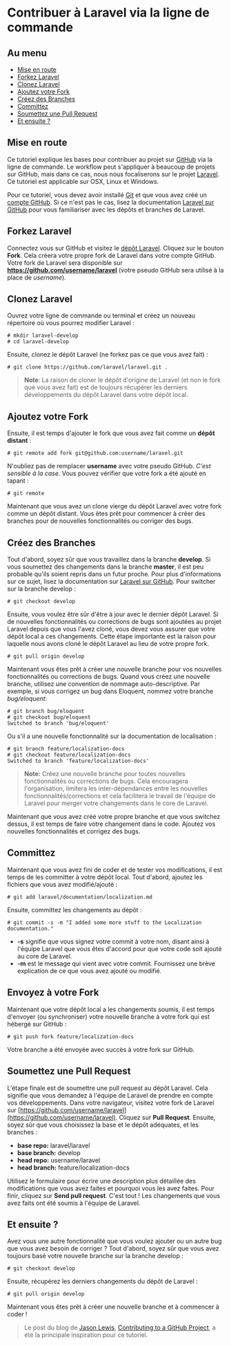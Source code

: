 # Contribuer à Laravel via la ligne de commande

## Au menu

- [Mise en route](#getting-started)
- [Forkez Laravel](#forking-laravel)
- [Clonez Laravel](#cloning-laravel)
- [Ajoutez votre Fork](#adding-your-fork)
- [Créez des Branches](#creating-branches)
- [Committez](#committing)
- [Soumettez une Pull Request](#submitting-a-pull-request)
- [Et ensuite ?](#whats-next)

<a name="getting-started"></a>
## Mise en route

Ce tutoriel explique les bases pour contribuer au projet sur [GitHub](https://github.com/) via la ligne de commande. Le workflow peut s'appliquer à beaucoup de projets sur GitHub, mais dans ce cas, nous nous focaliserons sur le projet [Laravel](https://github.com/laravel/laravel). Ce tutoriel est applicable sur OSX, Linux et Windows.

Pour ce tutoriel, vous devez avoir installé [Git](http://git-scm.com/) et que vous avez créé un [compte GitHub](https://github.com/signup/free). Si ce n'est pas le cas, lisez la documentation [Laravel sur GitHub](/docs/v3/doc/contrib/github) pour vous familiariser avec les dépôts et branches de Laravel.

<a name="forking-laravel"></a>
## Forkez Laravel

Connectez vous sur GitHub et visitez le [dépôt Laravel](https://github.com/laravel/laravel). Cliquez sur le bouton **Fork**. Cela créera votre propre fork de Laravel dans votre compte GitHub. Votre fork de Laravel sera disponible sur **https://github.com/username/laravel** (votre pseudo GitHub sera utilisé à la place de *username*).

<a name="cloning-laravel"></a>
## Clonez Laravel

Ouvrez votre ligne de commande ou terminal et créez un nouveau répertoire où vous pourrez modifier Laravel :

    # mkdir laravel-develop
    # cd laravel-develop

Ensuite, clonez le dépôt Laravel (ne forkez pas ce que vous avez fait) :

    # git clone https://github.com/laravel/laravel.git .

> **Note**: La raison de cloner le dépôt d'origine de Laravel (et non le fork que vous avez fait) est de toujours récupérer les derniers développements du dépôt Laravel dans votre dépôt local.

<a name="adding-your-fork"></a>
## Ajoutez votre Fork

Ensuite, il est temps d'ajouter le fork que vous avez fait comme un **dépôt distant** :

    # git remote add fork git@github.com:username/laravel.git

N'oubliez pas de remplacer **username** avec votre pseudo GitHub. *C'est sensible à la case*. Vous pouvez vérifier que votre fork a été ajouté en tapant :

    # git remote

Maintenant que vous avez un clone vierge du dépôt Laravel avec votre fork comme un dépôt distant. Vous êtes prêt pour commencer à créer des branches pour de nouvelles fonctionnalités ou corriger des bugs.

<a name="creating-branches"></a>
## Créez des Branches

Tout d'abord, soyez sûr que vous travaillez dans la branche **develop**. Si vous soumettez des changements dans la branche **master**, il est peu probable qu'ils soient repris dans un futur proche. Pour plus d'informations sur ce sujet, lisez la documentation sur [Laravel sur GitHub](/docs/v3/doc/contrib/github). Pour switcher sur la branche develop :

    # git checkout develop

Ensuite, vous voulez être sûr d'être à jour avec le dernier dépôt Laravel. Si de nouvelles fonctionnalités ou corrections de bugs sont ajoutées au projet Laravel depuis que vous l'avez cloné, vous devez vous assurer que votre dépôt local a ces changements. Cette étape importante est la raison pour laquelle nous avons cloné le dépôt Laravel au lieu de votre propre fork.

    # git pull origin develop

Maintenant vous êtes prêt à créer une nouvelle branche pour vos nouvelles fonctionnalités ou corrections de bugs. Quand vous créez une nouvelle branche, utilisez une convention de nommage auto-descriptive. Par exemple, si vous corrigez un bug dans Eloquent, nommez votre branche *bug/eloquent*:

    # git branch bug/eloquent
    # git checkout bug/eloquent
    Switched to branch 'bug/eloquent'

Ou s'il a une nouvelle fonctionnalité sur la documentation de localisation :

    # git branch feature/localization-docs
    # git checkout feature/localization-docs
    Switched to branch 'feature/localization-docs'

> **Note:** Créez une nouvelle branche pour toutes nouvelles fonctionnalités ou corrections de bugs. Cela encouragera l'organisation, limitera les inter-dépendances entre les nouvelles fonctionnalités/corrections et cela facilitera le travail de l'équipe de Laravel pour merger votre changements dans le core de Laravel.

Maintenant que vous avez créé votre propre branche et que vous switchez dessus, il est temps de faire votre changement dans le code. Ajoutez vos nouvelles fonctionnalités et corrigez des bugs.

<a name="committing"></a>
## Committez

Maintenant que vous avez fini de coder et de tester vos modifications, il est temps de les committer à votre dépôt local. Tout d'abord, ajoutez les fichiers que vous avez modifié/ajouté :

    # git add laravel/documentation/localization.md

Ensuite, committez les changements au dépôt :

    # git commit -s -m "I added some more stuff to the Localization documentation."

* **-s** signifie que vous signez votre commit à votre nom, disant ainsi à l'équipe Laravel que vous êtes d'accord pour que votre code soit ajouté au core de Laravel.
* **-m** est le message qui vient avec votre commit. Fournissez une brève explication de ce que vous avez ajouté ou modifié.

<a name="pushing-to-your-fork"></a>
## Envoyez à votre Fork

Maintenant que votre dépôt local a les changements soumis, il est temps d'envoyer (ou synchroniser) votre nouvelle branche à votre fork qui est hébergé sur GitHub :

    # git push fork feature/localization-docs

Votre branche a été envoyée avec succès à votre fork sur GitHub.

<a name="submitting-a-pull-request"></a>
## Soumettez une Pull Request

L'étape finale est de soumettre une pull request au dépôt Laravel. Cela signifie que vous demandez à l'équipe de Laravel de prendre en compte vos développements. Dans votre navigateur, visitez votre fork de Laravel sur [https://github.com/username/laravel](https://github.com/username/laravel). Cliquez sur **Pull Request**. Ensuite, soyez sûr que vous choisissez la base et le dépôt adéquates, et les branches :

- **base repo:** laravel/laravel
- **base branch:** develop
- **head repo:** username/laravel
- **head branch:** feature/localization-docs

Utilisez le formulaire pour écrire une description plus détaillée des modifications que vous avez faites et pourquoi vous les avez faites. Pour finir, cliquez sur **Send pull request**. C'est tout ! Les changements que vous avez faits ont été soumis à l'équipe de Laravel.

<a name="whats-next"></a>
## Et ensuite ?

Avez vous une autre fonctionnalité que vous voulez ajouter ou un autre bug que vous avez besoin de corriger ? Tout d'abord, soyez sûr que vous avez toujours basé votre nouvelle branche sur la branche develop :

    # git checkout develop

Ensuite, récupérez les derniers changements du dépôt de Laravel :

    # git pull origin develop

Maintenant vous êtes prêt à créer une nouvelle branche et à commencer à coder !

> Le post du blog de [Jason Lewis](http://jasonlewis.me/), [Contributing to a GitHub Project](http://jasonlewis.me/blog/2012/06/how-to-contributing-to-a-github-project), a été la principale inspiration pour ce tutoriel.
